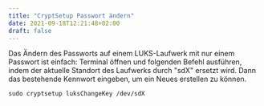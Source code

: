 ```yaml
---
title: "CryptSetup Passwort ändern"
date: 2021-09-18T12:21:48+02:00
draft: false
---
```

Das Ändern des Passworts auf einem LUKS-Laufwerk mit nur einem Passwort ist einfach: Terminal öffnen und folgenden Befehl ausführen, indem der aktuelle Standort des Laufwerks durch "sdX" ersetzt wird. Dann das bestehende Kennwort eingeben, um ein Neues erstellen zu können.
```
sudo cryptsetup luksChangeKey /dev/sdX
```
